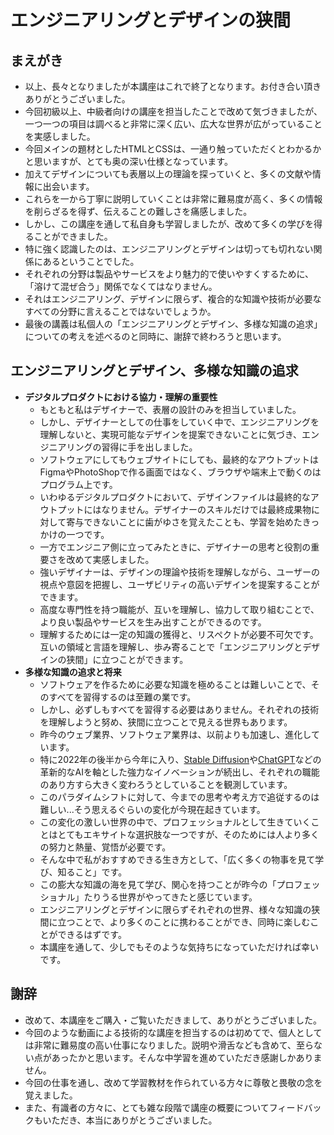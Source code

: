 エンジニアリングとデザインの狭間
==

## まえがき

- 以上、長々となりましたが本講座はこれで終了となります。お付き合い頂きありがとうございました。
- 今回初級以上、中級者向けの講座を担当したことで改めて気づきましたが、一つ一つの項目は調べると非常に深く広い、広大な世界が広がっていることを実感しました。
- 今回メインの題材としたHTMLとCSSは、一通り触っていただくとわかるかと思いますが、とても奥の深い仕様となっています。
- 加えてデザインについても表層以上の理論を探っていくと、多くの文献や情報に出会います。
- これらを一から丁寧に説明していくことは非常に難易度が高く、多くの情報を削らざるを得ず、伝えることの難しさを痛感しました。
- しかし、この講座を通して私自身も学習しましたが、改めて多くの学びを得ることができました。
- 特に強く認識したのは、エンジニアリングとデザインは切っても切れない関係にあるということでした。
- それぞれの分野は製品やサービスをより魅力的で使いやすくするために、「溶けて混ぜ合う」関係でなくてはなりません。
- それはエンジニアリング、デザインに限らず、複合的な知識や技術が必要なすべての分野に言えることではないでしょうか。
- 最後の講義は私個人の「エンジニアリングとデザイン、多様な知識の追求」についての考えを述べるのと同時に、謝辞で終わろうと思います。

## エンジニアリングとデザイン、多様な知識の追求

- **デジタルプロダクトにおける協力・理解の重要性**
  - もともと私はデザイナーで、表層の設計のみを担当していました。
  - しかし、デザイナーとしての仕事をしていく中で、エンジニアリングを理解しないと、実現可能なデザインを提案できないことに気づき、エンジニアリングの習得に手を出しました。
  - ソフトウェアにしてもウェブサイトにしても、最終的なアウトプットはFigmaやPhotoShopで作る画面ではなく、ブラウザや端末上で動くのはプログラム上です。
  - いわゆるデジタルプロダクトにおいて、デザインファイルは最終的なアウトプットにはなりません。デザイナーのスキルだけでは最終成果物に対して寄与できないことに歯がゆさを覚えたことも、学習を始めたきっかけの一つです。
  - 一方でエンジニア側に立ってみたときに、デザイナーの思考と役割の重要さを改めて実感しました。
  - 強いデザイナーは、デザインの理論や技術を理解しながら、ユーザーの視点や意図を把握し、ユーザビリティの高いデザインを提案することができます。
  - 高度な専門性を持つ職能が、互いを理解し、協力して取り組むことで、より良い製品やサービスを生み出すことができるのです。
  - 理解するためには一定の知識の獲得と、リスペクトが必要不可欠です。互いの領域と言語を理解し、歩み寄ることで「エンジニアリングとデザインの狭間」に立つことができます。
- **多様な知識の追求と将来**
  - ソフトウェアを作るために必要な知識を極めることは難しいことで、そのすべてを習得するのは至難の業です。
  - しかし、必ずしもすべてを習得する必要はありません。それぞれの技術を理解しようと努め、狭間に立つことで見える世界もあります。
  - 昨今のウェブ業界、ソフトウェア業界は、以前よりも加速し、進化しています。
  - 特に2022年の後半から今年に入り、[Stable Diffusion](https://stablediffusionweb.com/)や[ChatGPT](https://openai.com/blog/chatgpt)などの革新的なAIを軸とした強力なイノベーションが続出し、それぞれの職能のあり方すら大きく変わろうとしていることを観測しています。
  - このパラダイムシフトに対して、今までの思考や考え方で追従するのは難しい...そう思えるぐらいの変化が今現在起きています。
  - この変化の激しい世界の中で、プロフェッショナルとして生きていくことはとてもエキサイトな選択肢な一つですが、そのためには人より多くの努力と熱量、覚悟が必要です。
  - そんな中で私がおすすめできる生き方として、「広く多くの物事を見て学び、知ること」です。
  - この膨大な知識の海を見て学び、関心を持つことが昨今の「プロフェッショナル」たりうる世界がやってきたと感じています。
  - エンジニアリングとデザインに限らずそれぞれの世界、様々な知識の狭間に立つことで、より多くのことに携わることができ、同時に楽しむことができるはずです。
  - 本講座を通して、少しでもそのような気持ちになっていただければ幸いです。

## 謝辞

- 改めて、本講座をご購入・ご覧いただきまして、ありがとうございました。
- 今回のような動画による技術的な講座を担当するのは初めてで、個人としては非常に難易度の高い仕事になりました。説明や滑舌なども含めて、至らない点があったかと思います。そんな中学習を進めていただき感謝しかありません。
- 今回の仕事を通し、改めて学習教材を作られている方々に尊敬と畏敬の念を覚えました。
- また、有識者の方々に、とても雑な段階で講座の概要についてフィードバックもいただき、本当にありがとうございました。

